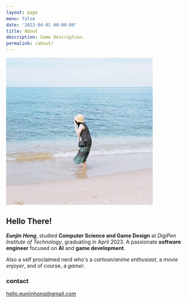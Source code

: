 ```yaml
---
layout: page
menu: false
date: '2023-04-01 00:00:00'
title: About
description: Some description.
permalink: /about/
---
```


<img class="img-rounded" src="/assets/img/uploads/profile.jpg" alt="Eunjin Hong" width="400">

## Hello There!
**_Eunjin Hong_**, studied **Computer Science and Game Design** at _DigiPen Institute of Technology_, graduating in April 2023. A passionate **software engineer** focused on **AI** and **game development**. 

Also a self proclaimed nerd who's a *cartoon/anime enthusiast*, a *movie enjoyer*, and of course, a *gamer*. 


### contact
hello.eunjinhong@gmail.com

